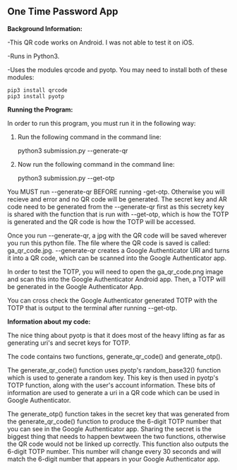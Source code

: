 ## One Time Password App

**Background Information:** 

-This QR code works on Android. I was not able to test it on iOS.  

-Runs in Python3. 

-Uses the modules qrcode and pyotp. You may need to install both of these modules:

	pip3 install qrcode
	pip3 install pyotp


**Running the Program:**

In order to run this program, you must run it in the following way:

1. Run the following command in the command line:

	python3 submission.py --generate-qr

2. Now run the following command in the command line:

	python3 submission.py --get-otp


You MUST run --generate-qr BEFORE running -get-otp. Otherwise you will recieve and error and no QR code will be generated. The secret key and AR code need to be generated from the --generate-qr first as this secrety key is shared with the function that is run with --get-otp, which is how the TOTP is generated and the QR code is how the TOTP will be accessed. 


Once you run --generate-qr, a jpg with the QR code will be saved wherever you run this python file. The file where the QR code is saved is called: ga_qr_code.jpg. --generate-qr creates a Google Authenticator URI and turns it into a QR code, which can be scanned into the Google Authenticator app.


In order to test the TOTP, you will need to open the ga_qr_code.png image and scan this into the Google Authenticator Android app. Then, a TOTP will be generated in the Google Authenticator App.


You can cross check the Google Authenticator generated TOTP with the TOTP that is output to the terminal after running --get-otp. 


**Information about my code:**  


The nice thing about pyotp is that it does most of the heavy lifting as far as generating uri's and secret keys for TOTP. 

The code contains two functions, generate_qr_code() and generate_otp().  

The generate_qr_code() function uses pyotp's random_base32() function which is used to generate a random key. This key is then used in pyotp's TOTP function, along with the user's account information. These bits of information are used to generate a uri in a QR code which can be used in Google Authenticator.  

The generate_otp() function takes in the secret key that was generated from the generate_qr_code() function to produce the 6-digit TOTP number that you can see in the Google Authenticator app. Sharing the secret is the biggest thing that needs to happen bewtween the two functions, otherwise the QR code would not be linked up correctly. This function also outputs the 6-digit TOTP number. This number will change every 30 seconds and will match the 6-digit number that appears in your Google Authenticator app.


